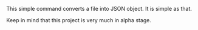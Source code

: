 This simple command converts a file into JSON object. It is simple as that.

Keep in mind that this project is very much in alpha stage.
